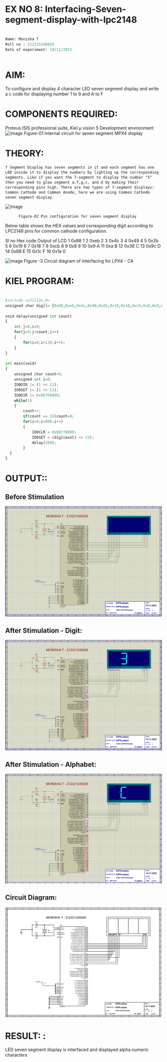 # EX NO 8: Interfacing-Seven-segment-display-with-lpc2148

```python

Name: Monisha T
Roll no : 212221240029
Date of experiment: 10/11/2022
 
```
# AIM:

 To configure and display 4 character LED seven segment display and write a c code for displaying number 1 to 9 and A to F 

# COMPONENTS REQUIRED:

 Proteus ISIS professional suite, Kiel μ vision 5 Development environment 
 ![image](https://user-images.githubusercontent.com/36288975/201021692-efa39349-1a3c-4737-aadc-1843b954c78d.png)
Figure-01 Internal circuit for seven segment MPX4 display



# THEORY:


	7 Segment Display has seven segments in it and each segment has one LED inside it to display the numbers by lighting up the corresponding segments. Like if you want the 7-segment to display the number "5" then you need to glow segment a,f,g,c, and d by making their corresponding pins high. There are two types of 7-segment displays: Common Cathode and Common Anode, here we are using Common Cathode seven segment display.
   ![image](https://user-images.githubusercontent.com/36288975/201021740-565b47cd-26d8-4e54-a092-eef7a0a85278.png)
 
          Figure-02 Pin configuration for seven segment display  


Below table shows the HEX values and corresponding digit according to LPC2148 pins for common cathode configuration.



Sl no 	Hex code 	Output of LCD
1	0x88	1
2	0xeb	2
3	0x4c	3
4	0x49	4
5	0x2b	5
6	0x19	6
7	0x18	7
8	0xcb	8
9	0x8	9
10	0x9	A
11	0xa	B
12	0x38	C
13	0x9c	D
14	0x68	E
15	0x1c 	F
16	0x1e	0

 

![image](https://user-images.githubusercontent.com/36288975/201021930-7efe2b15-b0de-4d52-b87d-329fe6b91c89.png)
        Figure -3 Circuit diagram of interfacing for LPX4 - CA

        

#  KIEL PROGRAM:

```python 

#include <LPC214x.H>
unsigned char dig[]= {0x88,0xeb,0x4c,0x49,0x2b,0x19,0x18,0xcb,0x8,0x9,0xa,0x38,0x9c,0x68,0x1c,0x1e};

void delay(unsigned int count)
{
	int j=0,i=0;
	for(j=0;j<count;j++)
	{
		for(i=0;i<120;i++);
	}
}

int main(void)
{
	unsigned char count=0;
	unsigned int i=0;
	IO0DIR |= (1 << 11);
	IO0SET |= (1 << 11);
	IO0DIR |= 0x007F8000;
	while(1)
	{
		count++;
		if(count == 16)count=0;
		for(i=0;i<800;i++)
		{
			IO0CLR = 0x007f8000;
			IO0SET = (dig[count] << 15);
			delay(200);
		}
  }
}


```
# OUTPUT::

## Before Stimulation

![output](./1.png)

## After Stimulation - Digit:

![output](./d.png)

## After Stimulation - Alphabet:

![output](./al.png)

## Circuit Diagram:

![output](./c.png)

# RESULT: :
LED seven segment display is interfaced and displayed alpha numeric characters 


